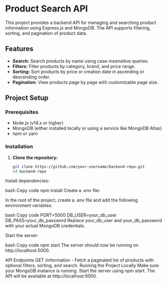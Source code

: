 # Product Search API

This project provides a backend API for managing and searching product information using Express.js and MongoDB. The API supports filtering, sorting, and pagination of product data.

## Features

- **Search:** Search products by name using case-insensitive queries.
- **Filters:** Filter products by category, brand, and price range.
- **Sorting:** Sort products by price or creation date in ascending or descending order.
- **Pagination:** View products page by page with customizable page size.

## Project Setup

### Prerequisites

- Node.js (v14.x or higher)
- MongoDB (either installed locally or using a service like MongoDB Atlas)
- npm or yarn

### Installation

1. **Clone the repository:**

   ```bash
   git clone https://github.com/your-username/backend-repo.git
   cd backend-repo
Install dependencies:

bash
Copy code
npm install
Create a .env file:

In the root of the project, create a .env file and add the following environment variables:

bash
Copy code
PORT=5000
DB_USER=your_db_user
DB_PASS=your_db_password
Replace your_db_user and your_db_password with your actual MongoDB credentials.

Start the server:

bash
Copy code
npm start
The server should now be running on http://localhost:5000.

API Endpoints
GET /information - Fetch a paginated list of products with optional filters, sorting, and search.
Running the Project Locally
Make sure your MongoDB instance is running.
Start the server using npm start.
The API will be available at http://localhost:5000.